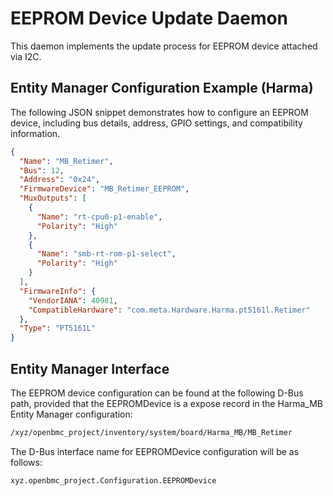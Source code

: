 # EEPROM Device Update Daemon

This daemon implements the update process for EEPROM device attached via I2C.

## Entity Manager Configuration Example (Harma)

The following JSON snippet demonstrates how to configure an EEPROM device,
including bus details, address, GPIO settings, and compatibility information.

```json
{
  "Name": "MB_Retimer",
  "Bus": 12,
  "Address": "0x24",
  "FirmwareDevice": "MB_Retimer_EEPROM",
  "MuxOutputs": [
    {
      "Name": "rt-cpu0-p1-enable",
      "Polarity": "High"
    },
    {
      "Name": "smb-rt-rom-p1-select",
      "Polarity": "High"
    }
  ],
  "FirmwareInfo": {
    "VendorIANA": 40981,
    "CompatibleHardware": "com.meta.Hardware.Harma.pt5161l.Retimer"
  },
  "Type": "PT5161L"
}
```

## Entity Manager Interface

The EEPROM device configuration can be found at the following D-Bus path,
provided that the EEPROMDevice is a expose record in the Harma_MB Entity Manager
configuration:

```bash
/xyz/openbmc_project/inventory/system/board/Harma_MB/MB_Retimer
```

The D-Bus interface name for EEPROMDevice configuration will be as follows:

```bash
xyz.openbmc_project.Configuration.EEPROMDevice
```
